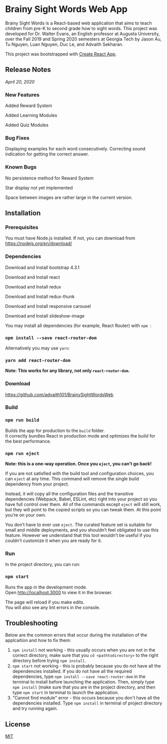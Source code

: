 # Brainy Sight Words Web App
Brainy Sight Words is a React-based web application that aims to teach children from pre-K to second grade how to sight words. This project was developed for Dr. Walter Evans, an English professor at Augusta University, over the Fall 2019 and Spring 2020 semesters at Georgia Tech by Jason Au, Tu Nguyen, Luan Nguyen, Duc Le, and Advaith Sekharan. 

This project was bootstrapped with [Create React App](https://github.com/facebook/create-react-app).

## Release Notes
*April 20, 2020*

### New Features
Added Reward System 

Added Learning Modules

Added Quiz Modules
 
### Bug Fixes
Displaying examples for each word consecutively.
Correcting sound indication for getting the correct answer.
 
### Known Bugs
No persistence method for Reward System

Star display not yet implemented

Space between images are rather large in the current version.
 
## Installation
 
### Prerequisites
You must have Node.js installed. If not, you can download from https://nodejs.org/en/download/
 
### Dependencies
Download and Install bootstrap 4.3.1

Download and Install react

Download and Install redux

Download and Install redux-thunk

Download and Install responsive carousel

Download and Install slideshow-image

You may install all dependencies (for example, React Router) with `npm `:

### `npm install --save react-router-dom`
Alternatively you may use `yarn`:
### `yarn add react-router-dom`
**Note: This works for any library, not only `react-router-dom`.**

### Download
https://github.com/advaith101/BrainySightWordsWeb
 
### Build
### `npm run build`

Builds the app for production to the `build` folder.<br />
It correctly bundles React in production mode and optimizes the build for the best performance.

### `npm run eject`

**Note: this is a one-way operation. Once you `eject`, you can’t go back!**

If you are not satisfied with the build tool and configuration choices, you can `eject` at any time. This command will remove the single build dependency from your project.

Instead, it will copy all the configuration files and the transitive dependencies (Webpack, Babel, ESLint, etc) right into your project so you have full control over them. All of the commands except `eject` will still work, but they will point to the copied scripts so you can tweak them. At this point you’re on your own.

You don’t have to ever use `eject`. The curated feature set is suitable for small and middle deployments, and you shouldn’t feel obligated to use this feature. However we understand that this tool wouldn’t be useful if you couldn’t customize it when you are ready for it.
 
### Run
In the project directory, you can run:
### `npm start`

Runs the app in the development mode.<br />
Open [http://localhost:3000](http://localhost:3000) to view it in the browser.

The page will reload if you make edits.<br />
You will also see any lint errors in the console.

## Troubleshooting
Below are the common errors that occur during the installation of the applcaition and how to fix them:
1. `npm install` not working - this usually occurs when you are not in the correct directory, make sure that you `cd <pathtodirectory>`  to the right directory before trying `npm install`.
2. `npm start` not working - this is probably because you do not have all the dependencies installed. If you do not have all the required dependencies, type `npm install --save react-router-dom` in the terminal to install before launching the application. Then, simply type `npm install` (make sure that you are in the project directory, and then type `npm start` in terminal to launch the application.
3. "Cannot find module" error - this occurs because you don't have all the dependencies installed. Type `npm install` in terminal of project directory and try running again.

## License
[MIT](https://choosealicense.com/licenses/mit/)
